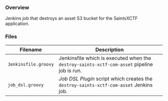 ### Overview

Jenkins job that destroys an asset S3 bucket for the SaintsXCTF application.

### Files

| Filename                  | Description                                                                                   |
|---------------------------|-----------------------------------------------------------------------------------------------|
| `Jenkinsfile.groovy`      | Jenkinsfile which is executed when the `destroy-saints-xctf-com-asset` pipeline job is run.   |
| `job_dsl.groovy`          | *Job DSL Plugin* script which creates the `destroy-saints-xctf-com-asset` Jenkins job.        |